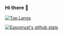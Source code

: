 ### Hi there 👋
[![Top Langs](https://github-readme-stats.vercel.app/api/top-langs/?username=Easonrust&exclude_repo=Image_Denoising_Zoo,ai-edu,UNet-family,awesome-image-denoising-state-of-the-art,PointRCNN,Semantic_Segmentation_Zoo,Tongji_Helper,deep-tesla,CSE-258,CSE-255&count_private=true)](https://github.com/anuraghazra/github-readme-stats)

[![Easonrust's github stats](https://github-readme-stats.vercel.app/api?username=Easonrust&count_private=true&hide=contribs&show_icons=true)](https://github.com/anuraghazra/github-readme-stats)




<!--
**Easonrust/Easonrust** is a ✨ _special_ ✨ repository because its `README.md` (this file) appears on your GitHub profile.

Here are some ideas to get you started:

- 🔭 I’m currently working on ...
- 🌱 I’m currently learning ...
- 👯 I’m looking to collaborate on ...
- 🤔 I’m looking for help with ...
- 💬 Ask me about ...
- 📫 How to reach me: ...
- 😄 Pronouns: ...
- ⚡ Fun fact: ...
-->
